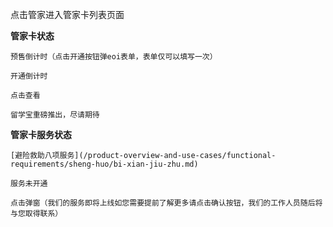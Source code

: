 点击管家进入管家卡列表页面

**管家卡状态**

    预售倒计时（点击开通按钮弹eoi表单，表单仅可以填写一次）

    开通倒计时

    点击查看

    留学宝重磅推出，尽请期待

**管家卡服务状态**

    [避险救助八项服务](/product-overview-and-use-cases/functional-requirements/sheng-huo/bi-xian-jiu-zhu.md)

    服务未开通

    点击弹窗（我们的服务即将上线如您需要提前了解更多请点击确认按钮，我们的工作人员随后将与您取得联系）

